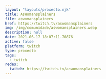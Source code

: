 ```yaml
---
layout: "layouts/proxecto.njk"
title: AsWomansplainers
file: aswomansplainers
href: https://twitch.tv/aswomansplainers
img: /img/comunidade/aswomansplainers.webp
description: null
date: 2021-06-17 18:07:11.70876
active: false
platform: twitch
type: proxecto
tags:
  - twitch
redes:
  twitch: https://twitch.tv/aswomansplainers
---
```

